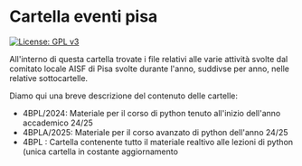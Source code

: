 # Cartella eventi pisa

[![License: GPL v3](https://img.shields.io/badge/License-GPLv3-blue.svg)](https://www.gnu.org/licenses/gpl-3.0)

All'interno di questa cartella trovate i file relativi alle varie attività svolte dal comitato locale AISF di Pisa svolte durante l'anno, suddivse per anno, nelle relative sottocartelle.

Diamo qui una breve descrizione del contenuto delle cartelle:
- 4BPL/2024: Materiale per il corso di python tenuto all'inizio dell'anno accademico 24/25
- 4BPLA/2025: Materiale per il corso avanzato di python dell'anno 24/25
- 4BPL : Cartella contenente tutto il materiale realtivo alle lezioni di python (unica cartella in costante aggiornamento
